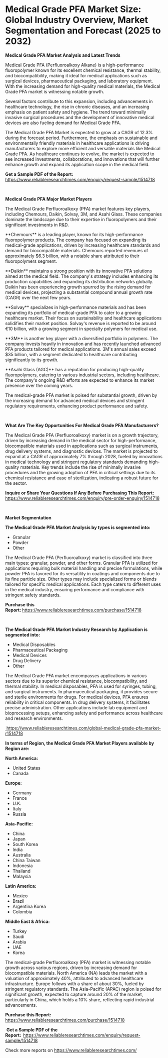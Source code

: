 <p><h1>Medical Grade PFA Market Size: Global Industry Overview, Market Segmentation and Forecast (2025 to 2032)</h1></p><p><strong>Medical Grade PFA Market Analysis and Latest Trends</strong></p>
<p><p>Medical Grade PFA (Perfluoroalkoxy Alkane) is a high-performance fluoropolymer known for its excellent chemical resistance, thermal stability, and biocompatibility, making it ideal for medical applications such as surgical devices, pharmaceutical packaging, and laboratory equipment. With the increasing demand for high-quality medical materials, the Medical Grade PFA market is witnessing notable growth. </p><p>Several factors contribute to this expansion, including advancements in healthcare technology, the rise in chronic diseases, and an increasing emphasis on patient safety and hygiene. The trend toward minimally invasive surgical procedures and the development of innovative medical devices are also fueling demand for Medical Grade PFA. </p><p>The Medical Grade PFA Market is expected to grow at a CAGR of 12.3% during the forecast period. Furthermore, the emphasis on sustainable and environmentally friendly materials in healthcare applications is driving manufacturers to explore more efficient and versatile materials like Medical Grade PFA. As healthcare continues to evolve, the market is expected to see increased investments, collaborations, and innovations that will further enhance growth and expand its application scope in the medical field.</p></p>
<p><strong>Get a Sample PDF of the Report:&nbsp;</strong> <a href="https://www.reliableresearchtimes.com/enquiry/request-sample/1514718?utm_campaign=2641&utm_medium=2&utm_source=Github&utm_content=ia&utm_term=29032025&utm_id=medical-grade-pfa">https://www.reliableresearchtimes.com/enquiry/request-sample/1514718</a></p>
<p>&nbsp;</p>
<p><strong>Medical Grade PFA Major Market Players</strong></p>
<p><p>The Medical Grade Perfluoroalkoxy (PFA) market features key players, including Chemours, Daikin, Solvay, 3M, and Asahi Glass. These companies dominate the landscape due to their expertise in fluoropolymers and their significant investments in R&D.</p><p>**Chemours** is a leading player, known for its high-performance fluoropolymer products. The company has focused on expanding its medical-grade applications, driven by increasing healthcare standards and demand for biocompatible materials. Chemours reported revenues of approximately $6.3 billion, with a notable share attributed to their fluoropolymers segment.</p><p>**Daikin** maintains a strong position with its innovative PFA solutions aimed at the medical field. The company's strategy includes enhancing its production capabilities and expanding its distribution networks globally. Daikin has been experiencing growth spurred by the rising demand for medical devices, projecting a substantial compound annual growth rate (CAGR) over the next few years.</p><p>**Solvay** specializes in high-performance materials and has been expanding its portfolio of medical-grade PFA to cater to a growing healthcare market. Their focus on sustainability and healthcare applications solidifies their market position. Solvay's revenue is reported to be around €10 billion, with a growing segment in specialty polymers for medical use.</p><p>**3M** is another key player with a diversified portfolio in polymers. The company invests heavily in innovation and has recently launched advanced PFA products tailored for medical applications. 3M's annual sales exceed $35 billion, with a segment dedicated to healthcare contributing significantly to its growth.</p><p>**Asahi Glass (AGC)** has a reputation for producing high-quality fluoropolymers, catering to various industrial sectors, including healthcare. The company's ongoing R&D efforts are expected to enhance its market presence over the coming years.</p><p>The medical-grade PFA market is poised for substantial growth, driven by the increasing demand for advanced medical devices and stringent regulatory requirements, enhancing product performance and safety.</p></p>
<p>&nbsp;</p>
<p><strong>What Are The Key Opportunities For Medical Grade PFA Manufacturers?</strong></p>
<p><p>The Medical Grade PFA (Perfluoroalkoxy) market is on a growth trajectory, driven by increasing demand in the medical sector for high-performance, biocompatible materials used in applications such as surgical instruments, drug delivery systems, and diagnostic devices. The market is projected to expand at a CAGR of approximately 7% through 2028, fueled by innovations in medical technology and stringent regulatory standards demanding high-quality materials. Key trends include the rise of minimally invasive procedures and the growing adoption of PFA in critical settings due to its chemical resistance and ease of sterilization, indicating a robust future for the sector.</p></p>
<p><strong>Inquire or Share Your Questions If Any Before Purchasing This Report:</strong> <a href="https://www.reliableresearchtimes.com/enquiry/pre-order-enquiry/1514718?utm_campaign=2641&utm_medium=2&utm_source=Github&utm_content=ia&utm_term=29032025&utm_id=medical-grade-pfa">https://www.reliableresearchtimes.com/enquiry/pre-order-enquiry/1514718</a></p>
<p>&nbsp;</p>
<p><strong>Market Segmentation</strong></p>
<p><strong>The Medical Grade PFA Market Analysis by types is segmented into:</strong></p>
<p><ul><li>Granular</li><li>Powder</li><li>Other</li></ul></p>
<p><p>The Medical Grade PFA (Perfluoroalkoxy) market is classified into three main types: granular, powder, and other forms. Granular PFA is utilized for applications requiring bulk material handling and precise formulations, while powder PFA is favored for its versatility in coatings and components due to its fine particle size. Other types may include specialized forms or blends tailored for specific medical applications. Each type caters to different uses in the medical industry, ensuring performance and compliance with stringent safety standards.</p></p>
<p><strong>Purchase this Report:&nbsp;</strong><a href="https://www.reliableresearchtimes.com/purchase/1514718?utm_campaign=2641&utm_medium=2&utm_source=Github&utm_content=ia&utm_term=29032025&utm_id=medical-grade-pfa">https://www.reliableresearchtimes.com/purchase/1514718</a></p>
<p>&nbsp;</p>
<p><strong>The Medical Grade PFA Market Industry Research by Application is segmented into:</strong></p>
<p><ul><li>Medical Disposables</li><li>Pharmaceutical Packaging</li><li>Medical Devices</li><li>Drug Delivery</li><li>Other</li></ul></p>
<p><p>The Medical Grade PFA market encompasses applications in various sectors due to its superior chemical resistance, biocompatibility, and thermal stability. In medical disposables, PFA is used for syringes, tubing, and surgical instruments. In pharmaceutical packaging, it provides secure and sterile environments for drugs. For medical devices, PFA ensures reliability in critical components. In drug delivery systems, it facilitates precise administration. Other applications include lab equipment and bioprocessing setups, enhancing safety and performance across healthcare and research environments.</p></p>
<p><a href="https://www.reliableresearchtimes.com/global-medical-grade-pfa-market-r1514718?utm_campaign=2641&utm_medium=2&utm_source=Github&utm_content=ia&utm_term=29032025&utm_id=medical-grade-pfa">&nbsp;https://www.reliableresearchtimes.com/global-medical-grade-pfa-market-r1514718</a></p>
<p><strong>In terms of Region, the Medical Grade PFA Market Players available by Region are:</strong></p>
<p>
    <p> <strong> North America: </strong>
        <ul>
            <li>United States</li>
            <li>Canada</li>
        </ul>
        </p> 
    <p> <strong> Europe: </strong>
        <ul>
            <li>Germany</li>
            <li>France</li>
            <li>U.K.</li>
            <li>Italy</li>
            <li>Russia</li>
        </ul>
        </p> 
    <p> <strong> Asia-Pacific: </strong>
        <ul>
            <li>China</li>
            <li>Japan</li>
            <li>South Korea</li>
            <li>India</li>
            <li>Australia</li>
            <li>China Taiwan</li>
            <li>Indonesia</li>
            <li>Thailand</li>
            <li>Malaysia</li>
        </ul>
        </p> 
    <p> <strong> Latin America: </strong>
        <ul>
            <li>Mexico</li>
            <li>Brazil</li>
            <li>Argentina Korea</li>
            <li>Colombia</li>
        </ul>
        </p> 
    <p> <strong> Middle East & Africa: </strong>
        <ul>
            <li>Turkey</li>
            <li>Saudi</li>
            <li>Arabia</li>
            <li>UAE</li>
            <li>Korea</li>
        </ul>
    </p>
    </p>
<p><p>The medical-grade Perfluoroalkoxy (PFA) market is witnessing notable growth across various regions, driven by increasing demand for biocompatible materials. North America (NA) leads the market with a valuation of approximately 40%, attributed to advanced healthcare infrastructure. Europe follows with a share of about 30%, fueled by stringent regulatory standards. The Asia-Pacific (APAC) region is poised for significant growth, expected to capture around 20% of the market, particularly in China, which holds a 10% share, reflecting rapid industrial advancements.</p></p>
<p><strong>Purchase this Report: </strong><a href="https://www.reliableresearchtimes.com/purchase/1514718?utm_campaign=2641&utm_medium=2&utm_source=Github&utm_content=ia&utm_term=29032025&utm_id=medical-grade-pfa">https://www.reliableresearchtimes.com/purchase/1514718</a></p>
<p>&nbsp;<strong>Get a Sample PDF of the Report:&nbsp;&nbsp;</strong><a href="https://www.reliableresearchtimes.com/enquiry/request-sample/1514718?utm_campaign=2641&utm_medium=2&utm_source=Github&utm_content=ia&utm_term=29032025&utm_id=medical-grade-pfa">https://www.reliableresearchtimes.com/enquiry/request-sample/1514718</a></p>
<p><strong></strong></p>
<p>Check more reports on <a href="https://www.reliableresearchtimes.com/?utm_campaign=2641&utm_medium=2&utm_source=Github&utm_content=ia&utm_term=29032025&utm_id=medical-grade-pfa">https://www.reliableresearchtimes.com/</a></p>